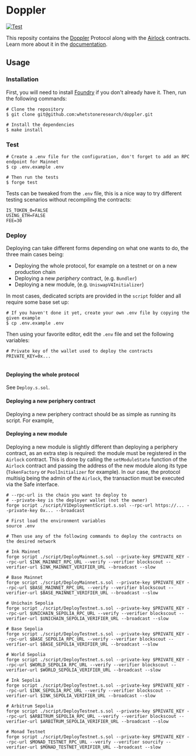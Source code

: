 # Doppler

[![Test](https://github.com/whetstoneresearch/doppler/actions/workflows/test.yml/badge.svg)](https://github.com/whetstoneresearch/doppler/actions/workflows/test.yml)

This reposity contains the [Doppler](docs/Doppler.md) Protocol along with the [Airlock](/docs/Airlock.md) contracts. Learn more about it in the [documentation](https://docs.doppler.lol).

## Usage

### Installation

First, you will need to install [Foundry](https://book.getfoundry.sh/getting-started/installation) if you don't already have it. Then, run the following commands:

```shell
# Clone the repository
$ git clone git@github.com:whetstoneresearch/doppler.git

# Install the dependencies
$ make install
```

### Test

```shell
# Create a .env file for the configuration, don't forget to add an RPC endpoint for Mainnet
$ cp .env.example .env

# Then run the tests
$ forge test
```

Tests can be tweaked from the `.env` file, this is a nice way to try different testing scenarios without recompiling the contracts:

```shell
IS_TOKEN_0=FALSE
USING_ETH=FALSE
FEE=30
```

### Deploy

Deploying can take different forms depending on what one wants to do, the three main cases being:

- Deploying the whole protocol, for example on a testnet or on a new production chain
- Deploying a new _periphery_ contract, (e.g. `Bundler`)
- Deploying a new module, (e.g. `UniswapV4Initializer`)

In most cases, dedicated scripts are provided in the `script` folder and all require some base set up:

```shell
# If you haven't done it yet, create your own .env file by copying the given example
$ cp .env.example .env
```

Then using your favorite editor, edit the `.env` file and set the following variables:

```shell
# Private key of the wallet used to deploy the contracts
PRIVATE_KEY=0x...


```

#### Deploying the whole protocol

See `Deploy.s.sol`.

#### Deploying a new periphery contract

Deploying a new periphery contract should be as simple as running its script. For example,

#### Deploying a new module

Deploying a new module is slightly different than deploying a periphery contract, as an extra step is required: the module must be registered in the `Airlock` contract. This is done by calling the `setModuleState` function of the `Airlock` contract and passing the address of the new module along its type (`TokenFactory` or `PoolInitializer` for example).
In our case, the protocol multisig being the admin of the `Airlock`, the transaction must be executed via the Safe interface.

```shell
# --rpc-url is the chain you want to deploy to
# --private-key is the deployer wallet (not the owner)
forge script ./script/V1DeploymentScript.s.sol --rpc-url https://... --private-key 0x... --broadcast
```

```shell
# First load the environment variables
source .env

# Then use any of the following commands to deploy the contracts on the desired network

# Ink Mainnet
forge script ./script/DeployMainnet.s.sol --private-key $PRIVATE_KEY --rpc-url $INK_MAINNET_RPC_URL --verify --verifier blockscout --verifier-url $INK_MAINNET_VERIFIER_URL --broadcast --slow

# Base Mainnet
forge script ./script/DeployMainnet.s.sol --private-key $PRIVATE_KEY --rpc-url $BASE_MAINNET_RPC_URL --verify --verifier blockscout --verifier-url $BASE_MAINNET_VERIFIER_URL --broadcast --slow

# Unichain Sepolia
forge script ./script/DeployTestnet.s.sol --private-key $PRIVATE_KEY --rpc-url $UNICHAIN_SEPOLIA_RPC_URL --verify --verifier blockscout --verifier-url $UNICHAIN_SEPOLIA_VERIFIER_URL --broadcast --slow

# Base Sepolia
forge script ./script/DeployTestnet.s.sol --private-key $PRIVATE_KEY --rpc-url $BASE_SEPOLIA_RPC_URL --verify --verifier blockscout --verifier-url $BASE_SEPOLIA_VERIFIER_URL --broadcast --slow

# World Sepolia
forge script ./script/DeployTestnet.s.sol --private-key $PRIVATE_KEY --rpc-url $WORLD_SEPOLIA_RPC_URL --verify --verifier blockscout --verifier-url $WORLD_SEPOLIA_VERIFIER_URL --broadcast --slow

# Ink Sepolia
forge script ./script/DeployTestnet.s.sol --private-key $PRIVATE_KEY --rpc-url $INK_SEPOLIA_RPC_URL --verify --verifier blockscout --verifier-url $INK_SEPOLIA_VERIFIER_URL --broadcast --slow

# Arbitrum Sepolia
forge script ./script/DeployTestnet.s.sol --private-key $PRIVATE_KEY --rpc-url $ARBITRUM_SEPOLIA_RPC_URL --verify --verifier blockscout --verifier-url $ARBITRUM_SEPOLIA_VERIFIER_URL --broadcast --slow

# Monad Testnet
forge script ./script/DeployTestnet.s.sol --private-key $PRIVATE_KEY --rpc-url $MONAD_TESTNET_RPC_URL --verify --verifier sourcify --verifier-url $MONAD_TESTNET_VERIFIER_URL --broadcast --slow
```
